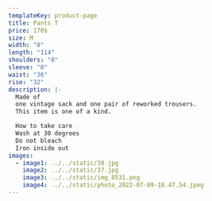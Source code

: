 ```yaml
---
templateKey: product-page
title: Pants T
price: 170$
size: M
width: "0"
length: "114"
shoulders: "0"
sleeve: "0"
waist: "36"
rise: "32"
description: |-
  Made of
  one vintage sack and one pair of reworked trousers.
  This item is one of a kind. 

  How to take care
  Wash at 30 degrees
  Do not bleach
  Iron inside out
images:
  - image1: ../../static/38.jpg
    image2: ../../static/37.jpg
    image3: ../../static/img_8531.png
    image4: ../../static/photo_2022-07-09-18.47.54.jpeg
---
```

